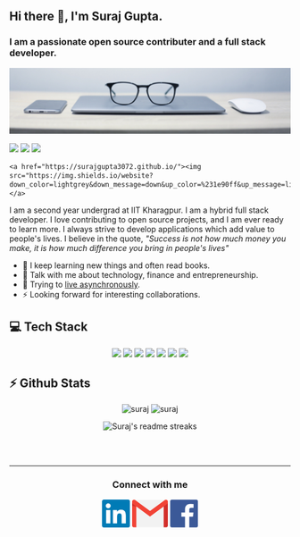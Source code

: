 ## Hi there 👋, I'm Suraj Gupta.
### I am a passionate open source contributer and a full stack developer.
![cover photo](https://raw.githubusercontent.com/praneeth-rdy/praneeth-rdy/master/assets/cover.jpg)

<p>

![](https://visitor-badge.glitch.me/badge?page_id=praneeth-rdy.praneeth-rdy)
    <a href="https://github.com/surajgupta3072/"><img src="https://img.shields.io/github/followers/surajgupta3072?style=social"/></a>
    <a href="https://github.com/surajgupta3072?tab=repositories"><img src="https://badges.frapsoft.com/os/v2/open-source.svg?v=103"/></a>
<!--     <img src="https://img.shields.io/badge/OS-Ubuntu-dc143c"/> -->
    <a href="https://surajgupta3072.github.io/"><img src="https://img.shields.io/website?down_color=lightgrey&down_message=down&up_color=%231e90ff&up_message=live&url=https%3A%2F%2Fsurajgupta3072.github.io%2F"/></a>
</p>



I am a second year undergrad at IIT Kharagpur. I am a hybrid full stack developer. I love contributing to open source projects, and I am ever ready to learn more. I always strive to develop applications which add value to people's lives. I believe in the quote, *"Success is not how much money you make, it is how much difference you bring in people's lives"*

- 🔭 I keep learning new things and often read books.
- 💬 Talk with me about technology, finance and entrepreneurship.
- 🌱 Trying to [live asynchronously](https://www.freecodecamp.org/news/live-asynchronously-c8e7172fe7ea/).
- ⚡ Looking forward for interesting collaborations.

<h2><b>💻 Tech Stack</b></h2>
<p align="center">
    <img src="https://img.shields.io/badge/Bootstrap-563D7C?style=for-the-badge&logo=bootstrap&logoColor=white" height="25"/>
    <img src="https://img.shields.io/badge/javascript-323330.svg?&style=for-the-badge&logo=javascript&logoColor=F7DF1E" height="25"/>
    <img src="https://img.shields.io/badge/React-20232A?style=for-the-badge&logo=react&logoColor=61DAFB" height="25"/>
  <img src="https://img.shields.io/badge/python-3776AB.svg?&style=for-the-badge&logo=python&logoColor=white" height="25"/>
  <!-- <img src="https://img.shields.io/badge/php-8892BF.svg?&style=for-the-badge&logo=php&logoColor=white" height="25"/> -->
  <img src="https://img.shields.io/badge/Node.js-43853D?style=for-the-badge&logo=node.js&logoColor=white" height="25"/>
  <!-- <img src="https://img.shields.io/badge/firebase-FFCA28.svg?&style=for-the-badge&logo=firebase&logoColor=white" height="25"/> -->
<!--   <img src="https://img.shields.io/badge/PostgreSQL-316192?style=for-the-badge&logo=postgresql&logoColor=white" height="25"/> -->
<!--   <img src="https://img.shields.io/badge/SQLite-07405E?style=for-the-badge&logo=sqlite&logoColor=white" height="25"/> -->
<!--   <img src="https://img.shields.io/badge/Django-092E20?style=for-the-badge&logo=django&logoColor=white" height="25"/> -->
  
  <!-- <img src="https://img.shields.io/badge/xampp-FB7A24.svg?&style=for-the-badge&logo=xampp&logoColor=white" height="25"/> -->
  <!-- <img src="https://img.shields.io/badge/jupyter-F3631D.svg?&style=for-the-badge&logo=jupyter&logoColor=white" height="25"/> -->
  <!-- <img src="https://img.shields.io/badge/anaconda-42B029.svg?&style=for-the-badge&logo=anaconda&logoColor=white" height="25"/> -->
<!--   <img src="https://img.shields.io/badge/Gatsby-663399?style=for-the-badge&logo=gatsby&logoColor=white" height="25" /> -->
  <img src="https://img.shields.io/badge/React_Native-20232A?style=for-the-badge&logo=react&logoColor=61DAFB" height="25"/>
<!--   <img src="https://img.shields.io/badge/Flutter-02569B?style=for-the-badge&logo=flutter&logoColor=white" height="25"/> -->
<!--   <img src="https://img.shields.io/badge/Ubuntu-E95420?style=for-the-badge&logo=ubuntu&logoColor=white" height="25"/> -->
<!--   <img src="https://img.shields.io/badge/Android-3DDC84?style=for-the-badge&logo=android&logoColor=white" height="25"/> -->
  <!-- <img src="https://img.shields.io/badge/opera-FF1B2D.svg?&style=for-the-badge&logo=opera&logoColor=white" height="25"/> -->
  <img src="https://img.shields.io/badge/git%20&%20github-FF9800.svg?&style=for-the-badge&logo=git&logoColor=white" height="25"/>
  <!-- <img src="https://img.shields.io/badge/edge-0078D7.svg?&style=for-the-badge&logo=microsoft-edge&logoColor=white" height="25"/> -->
  <!-- <img src="https://img.shields.io/badge/Laravel-FF2D20.svg?&style=for-the-badge&logo=laravel&logoColor=white" height="25"/>
  <img src="https://img.shields.io/badge/Flask-000000.svg?&style=for-the-badge&logo=flask&logoColor=white" height="25"/>
  <img src="https://img.shields.io/badge/latex-008080.svg?&style=for-the-badge&logo=latex&logoColor=white" height="25"/> -->
</p>


<h2><b>⚡ Github Stats</b></h2>
<p align="center">
    <img height="200em" src="https://github-readme-stats.vercel.app/api?username=surajgupta3072&count_private=true&show_icons=true&theme=tokyonight&include_all_commits=true&custom_title=My Github Stats&hide_border=false&border_color=808080&bg_color=242424" alt="suraj"/>
    <img height="200em" src="https://github-readme-stats.vercel.app/api/top-langs/?username=surajgupta3072&theme=tokyonight&hide=css,tcl,html&hide_border=false&border_color=808080&bg_color=242424" alt="suraj" />
</p>

<p align="center">
  <img height="200em" src="https://github-readme-streak-stats.herokuapp.com/?user=surajgupta3072&theme=tokyonight_duo&hide_border=false" alt="Suraj's readme streaks" />
</p>

<br/><br/>
<hr>

<!--from img.icons8.com/dusk/48/000000/name.png-->
<div>
  <h3 align="center">Connect with me</h3>
  <p align="center">
    <a href= "https://www.linkedin.com/in/suraj-gupta-457496201"><img src="https://raw.githubusercontent.com/praneeth-rdy/praneeth-rdy/master/assets/linkedin.png" height="50" /></a>
    <!-- <a href= "https://medium.com/@surajgupta.3072"><img src="https://raw.githubusercontent.com/praneeth-rdy/praneeth-rdy/master/assets/medium-new.png"/></a> -->
    <a href= "mailto:surajgupta.3072@gmail.com"><img src="https://raw.githubusercontent.com/praneeth-rdy/praneeth-rdy/master/assets/email.png" height="50" /></a>
    <a href= "https://www.facebook.com/profile.php?id=100057206746965"><img src="https://raw.githubusercontent.com/praneeth-rdy/praneeth-rdy/master/assets/facebook.png" height="50" /></a>
  </p>
</div>
